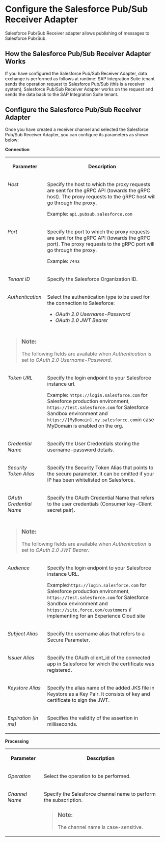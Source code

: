 <!-- loio6862ff5515ed44b2856e65a3d7c38a5d -->

# Configure the Salesforce Pub/Sub Receiver Adapter

Salesforce Pub/Sub Receiver adapter allows publishing of messages to Salesforce Pub/Sub.



<a name="loio6862ff5515ed44b2856e65a3d7c38a5d__section_receiver_copy_cl2_kgx_ydc"/>

## How the Salesforce Pub/Sub Receiver Adapter Works

If you have configured the Salesforce Pub/Sub Receiver Adapter, data exchange is performed as follows at runtime: SAP Integration Suite tenant sends the operation request to Salesforce Pub/Sub \(this is a receiver system\), Salesforce Pub/Sub Receiver Adapter works on the request and sends the data back to the SAP Integration Suite tenant.



<a name="loio6862ff5515ed44b2856e65a3d7c38a5d__section_receiver_copy_yst_12z_ydc"/>

## Configure the Salesforce Pub/Sub Receiver Adapter

Once you have created a receiver channel and selected the Salesforce Pub/Sub Receiver Adapter, you can configure its parameters as shown below:

**Connection**


<table>
<tr>
<th valign="top">

Parameter

</th>
<th valign="top">

Description

</th>
</tr>
<tr>
<td valign="top">

*Host*

</td>
<td valign="top">

Specify the host to which the proxy requests are sent for the gRPC API \(towards the gRPC host\). The proxy requests to the gRPC host will go through the proxy.

Example: `api.pubsub.salesforce.com`

</td>
</tr>
<tr>
<td valign="top">

*Port*

</td>
<td valign="top">

Specify the port to which the proxy requests are sent for the gRPC API \(towards the gRPC port\). The proxy requests to the gRPC port will go through the proxy.

Example: `7443`

</td>
</tr>
<tr>
<td valign="top">

*Tenant ID*

</td>
<td valign="top">

Specify the Salesforce Organization ID.

</td>
</tr>
<tr>
<td valign="top">

*Authentication*

</td>
<td valign="top">

Select the authentication type to be used for the connection to Salesforce:

-   *OAuth 2.0 Username-Password*
-   *OAuth 2.0 JWT Bearer*



</td>
</tr>
<tr>
<td valign="top" colspan="2">

> ### Note:  
> The following fields are available when *Authentication* is set to *OAuth 2.0 Username-Password*.



</td>
</tr>
<tr>
<td valign="top">

*Token URL*

</td>
<td valign="top">

Specify the login endpoint to your Salesforce instance url.

Example: `https://login.salesforce.com` for Salesforce production environment, `https://test.salesforce.com` for Salesforce Sandbox environment and `https://{MyDomain}.my.salesforce.com`in case MyDomain is enabled on the org.

</td>
</tr>
<tr>
<td valign="top">

*Credential Name*

</td>
<td valign="top">

Specify the User Credentials storing the username-password details.

</td>
</tr>
<tr>
<td valign="top">

*Security Token Alias*

</td>
<td valign="top">

Specify the Security Token Alias that points to the secure parameter. It can be omitted if your IP has been whitelisted on Salesforce.

</td>
</tr>
<tr>
<td valign="top">

*OAuth Credential Name*

</td>
<td valign="top">

Specify the OAuth Credential Name that refers to the user credentials \(Consumer key-Client secret pair\).

</td>
</tr>
<tr>
<td valign="top" colspan="2">

> ### Note:  
> The following fields are available when *Authentication* is set to *OAuth 2.0 JWT Bearer*.



</td>
</tr>
<tr>
<td valign="top">

*Audience*

</td>
<td valign="top">

Specify the login endpoint to your Salesforce instance URL.

Example:`https://login.salesforce.com` for Salesforce production environment, `https://test.salesforce.com` for Salesforce Sandbox environment and `https://site.force.com/customers` if implementing for an Experience Cloud site

</td>
</tr>
<tr>
<td valign="top">

*Subject Alias*

</td>
<td valign="top">

Specify the username alias that refers to a Secure Parameter.

</td>
</tr>
<tr>
<td valign="top">

*Issuer Alias*

</td>
<td valign="top">

Specify the OAuth client\_id of the connected app in Salesforce for which the certificate was registered.

</td>
</tr>
<tr>
<td valign="top">

*Keystore Alias*

</td>
<td valign="top">

Specify the alias name of the added JKS file in Keystore as a Key Pair. It consists of key and certificate to sign the JWT.

</td>
</tr>
<tr>
<td valign="top">

*Expiration \(in ms\)*

</td>
<td valign="top">

Specifies the validity of the assertion in milliseconds.

</td>
</tr>
</table>

**Processing**


<table>
<tr>
<th valign="top">

Parameter

</th>
<th valign="top">

Description

</th>
</tr>
<tr>
<td valign="top">

*Operation*

</td>
<td valign="top">

Select the operation to be performed.

</td>
</tr>
<tr>
<td valign="top">

*Channel Name*

</td>
<td valign="top">

Specify the Salesforce channel name to perform the subscription.

> ### Note:  
> The channel name is case-sensitive.



</td>
</tr>
</table>

